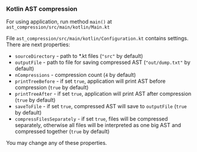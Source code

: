 ### Kotlin AST compression 

For using application, run method `main()` at `ast_compression/src/main/kotlin/Main.kt`

File `ast_compression/src/main/kotlin/Configuration.kt` contains settings.
There are next properties:
* `sourceDirectory` - path to *.kt files (`"src"` by default)
* `outputFile` - path to file for saving compressed AST (`"out/dump.txt"` by default)
* `nCompressions` - compression count (`4` by default)
* `printTreeBefore` - if set `true`, application will print AST before compression (`true` by default)
* `printTreeAfter` - if set `true`, application will print AST after compression (`true` by default)
* `saveToFile` - if set `true`, compressed AST will save to `outputFile` (`true` by default)
* `compressFilesSeparately` - if set `true`, files will be compressed separately, otherwise all files will 
  be interpreted as one big AST and compressed together (`true` by default)  

You may change any of these properties.

